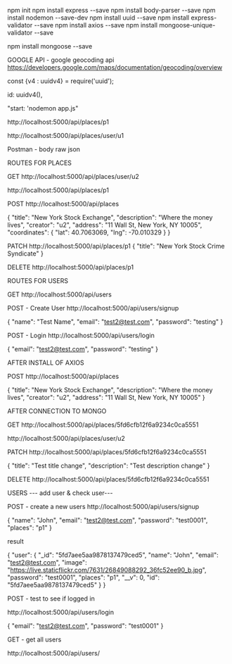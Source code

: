 npm init
npm install express --save
npm install body-parser --save
npm install nodemon --save-dev
npm install uuid --save
npm install express-validator --save
npm install axios --save
npm install mongoose-unique-validator --save

npm install mongoose --save

GOOGLE API - google geocoding api
https://developers.google.com/maps/documentation/geocoding/overview


const {v4 : uuidv4} = require('uuid');
    
id: uuidv4(),


"start: 'nodemon app.js"


http://localhost:5000/api/places/p1

http://localhost:5000/api/places/user/u1

Postman - body raw json

ROUTES FOR PLACES

GET
http://localhost:5000/api/places/user/u2

http://localhost:5000/api/places/p1


POST
http://localhost:5000/api/places

{
    "title": "New York Stock Exchange",
    "description": "Where the money lives",
    "creator": "u2",
    "address": "11 Wall St, New York, NY 10005",
    "coordinates": {
        "lat": 40.7063069, 
        "lng": -70.010329
    }
}

PATCH
http://localhost:5000/api/places/p1
{
    "title": "New York Stock Crime Syndicate"
}

DELETE
http://localhost:5000/api/places/p1


ROUTES FOR USERS

GET
http://localhost:5000/api/users

POST - Create User
http://localhost:5000/api/users/signup

{
  "name": "Test Name",
  "email": "test2@test.com",
  "password": "testing" 
}

POST - Login
http://localhost:5000/api/users/login

{
  "email": "test2@test.com",
  "password": "testing" 
}

AFTER INSTALL OF AXIOS

POST
http://localhost:5000/api/places

{
    "title": "New York Stock Exchange",
    "description": "Where the money lives",
    "creator": "u2",
    "address": "11 Wall St, New York, NY 10005"
}

AFTER CONNECTION TO MONGO

GET
http://localhost:5000/api/places/5fd6cfb12f6a9234c0ca5551

http://localhost:5000/api/places/user/u2

PATCH
http://localhost:5000/api/places/5fd6cfb12f6a9234c0ca5551

{
    "title": "Test title change",
    "description": "Test description change"
}

DELETE
http://localhost:5000/api/places/5fd6cfb12f6a9234c0ca5551



USERS --- add user & check user---

POST - create a new users
http://localhost:5000/api/users/signup

{
  "name": "John",
  "email": "test2@test.com",
  "password": "test0001",
  "places": "p1"
}

result

{
    "user": {
        "_id": "5fd7aee5aa9878137479ced5",
        "name": "John",
        "email": "test2@test.com",
        "image": "https://live.staticflickr.com/7631/26849088292_36fc52ee90_b.jpg",
        "password": "test0001",
        "places": "p1",
        "__v": 0,
        "id": "5fd7aee5aa9878137479ced5"
    }
}

POST - test to see if logged in

http://localhost:5000/api/users/login

{
  "email": "test2@test.com",
  "password": "test0001"
}

GET - get all users

http://localhost:5000/api/users/